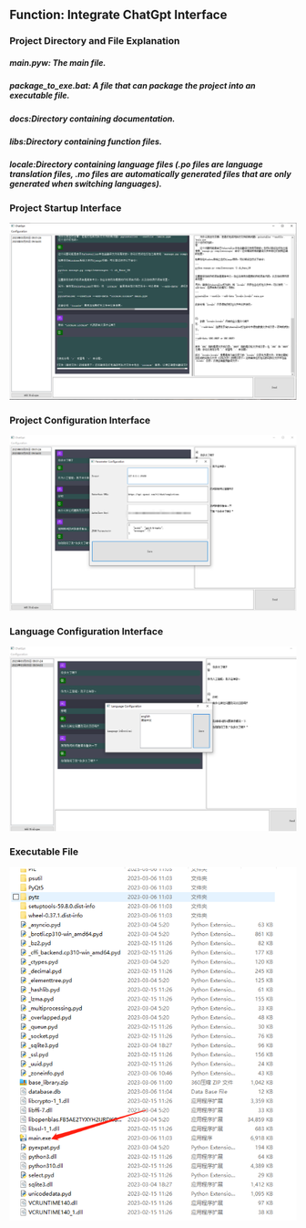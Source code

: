 ## Function: Integrate ChatGpt Interface



### Project Directory and File Explanation
##### main.pyw: The main file.
##### package_to_exe.bat: A file that can package the project into an executable file.
##### docs:Directory containing documentation.
##### libs:Directory containing function files.
##### locale:Directory containing language files (.po files are language translation files, .mo files are automatically generated files that are only generated when switching languages).
### Project Startup Interface

![img.png](img.png)

### Project Configuration Interface
![img.png](img1.png)

### Language Configuration Interface
![img.png](img2.png)

### Executable File
![img.png](img3.png)